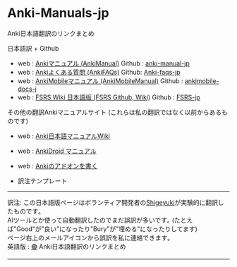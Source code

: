 # Anki-Manuals-jp
Anki日本語翻訳のリンクまとめ

日本語訳 + Github

* web : [Ankiマニュアル (AnkiManual)](https://shigeyukey.github.io/anki-manual-jp/)  Github : [anki-manual-jp](https://github.com/shigeyukey/anki-manual-jp/issues)
* web : [Ankiよくある質問 (AnkiFAQs)](https://shigeyukey.github.io/Anki-faqs-jp/)  Github: [Anki-faqs-jp](https://github.com/shigeyukey/Anki-faqs-jp/issues)
* web : [AnkiMobileマニュアル (AnkiMobileManual)](https://shigeyukey.github.io/ankimobile-docs-jp/)  Github : [ankimobile-docs-j](https://github.com/shigeyukey/ankimobile-docs-jp/issues)
* web : [FSRS Wiki 日本語版 (FSRS Github, Wiki)](https://shigeyukey.github.io/FSRS-jp/)  Github : [FSRS-jp](https://github.com/shigeyukey/FSRS-jp/issues)


その他の翻訳Ankiマニュアルサイト (これらは私の翻訳ではなく以前からあるものです)

* web : [Anki日本語マニュアルWiki](https://wikiwiki.jp/rage2050/)
* web : [AnkiDroid マニュアル](https://ankidroid.org/docs/manual-ja.html)
* web : [Ankiのアドオンを書く](https://t-cool.github.io/anki-addon-docs-ja/)


* 訳注テンプレート

----

訳注: この日本語版ページはボランティア開発者の[Shigeyuki](http://patreon.com/Shigeyuki)が実験的に翻訳したものです｡  
AIツールとか使って自動翻訳したのでまだ誤訳が多いです｡ (たとえば"Good"が"良い"になったり"Bury"が"埋める"になったりしてます)  
ページ右上のメールアイコンから誤訳を私に連絡できます｡  
英語版 : [🟢](🟢)
Anki日本語翻訳のリンクまとめ

----

